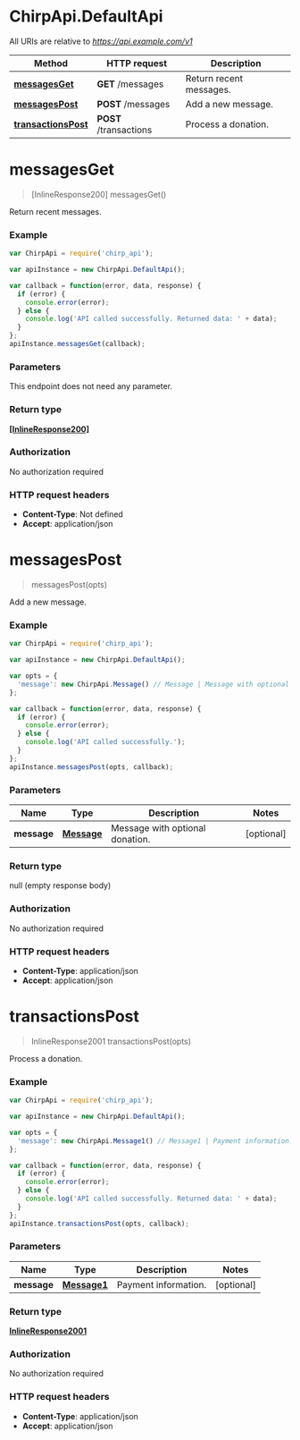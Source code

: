 # ChirpApi.DefaultApi

All URIs are relative to *https://api.example.com/v1*

Method | HTTP request | Description
------------- | ------------- | -------------
[**messagesGet**](DefaultApi.md#messagesGet) | **GET** /messages | Return recent messages.
[**messagesPost**](DefaultApi.md#messagesPost) | **POST** /messages | Add a new message.
[**transactionsPost**](DefaultApi.md#transactionsPost) | **POST** /transactions | Process a donation.


<a name="messagesGet"></a>
# **messagesGet**
> [InlineResponse200] messagesGet()

Return recent messages.

### Example
```javascript
var ChirpApi = require('chirp_api');

var apiInstance = new ChirpApi.DefaultApi();

var callback = function(error, data, response) {
  if (error) {
    console.error(error);
  } else {
    console.log('API called successfully. Returned data: ' + data);
  }
};
apiInstance.messagesGet(callback);
```

### Parameters
This endpoint does not need any parameter.

### Return type

[**[InlineResponse200]**](InlineResponse200.md)

### Authorization

No authorization required

### HTTP request headers

 - **Content-Type**: Not defined
 - **Accept**: application/json

<a name="messagesPost"></a>
# **messagesPost**
> messagesPost(opts)

Add a new message.

### Example
```javascript
var ChirpApi = require('chirp_api');

var apiInstance = new ChirpApi.DefaultApi();

var opts = { 
  'message': new ChirpApi.Message() // Message | Message with optional donation.
};

var callback = function(error, data, response) {
  if (error) {
    console.error(error);
  } else {
    console.log('API called successfully.');
  }
};
apiInstance.messagesPost(opts, callback);
```

### Parameters

Name | Type | Description  | Notes
------------- | ------------- | ------------- | -------------
 **message** | [**Message**](Message.md)| Message with optional donation. | [optional] 

### Return type

null (empty response body)

### Authorization

No authorization required

### HTTP request headers

 - **Content-Type**: application/json
 - **Accept**: application/json

<a name="transactionsPost"></a>
# **transactionsPost**
> InlineResponse2001 transactionsPost(opts)

Process a donation.

### Example
```javascript
var ChirpApi = require('chirp_api');

var apiInstance = new ChirpApi.DefaultApi();

var opts = { 
  'message': new ChirpApi.Message1() // Message1 | Payment information.
};

var callback = function(error, data, response) {
  if (error) {
    console.error(error);
  } else {
    console.log('API called successfully. Returned data: ' + data);
  }
};
apiInstance.transactionsPost(opts, callback);
```

### Parameters

Name | Type | Description  | Notes
------------- | ------------- | ------------- | -------------
 **message** | [**Message1**](Message1.md)| Payment information. | [optional] 

### Return type

[**InlineResponse2001**](InlineResponse2001.md)

### Authorization

No authorization required

### HTTP request headers

 - **Content-Type**: application/json
 - **Accept**: application/json

